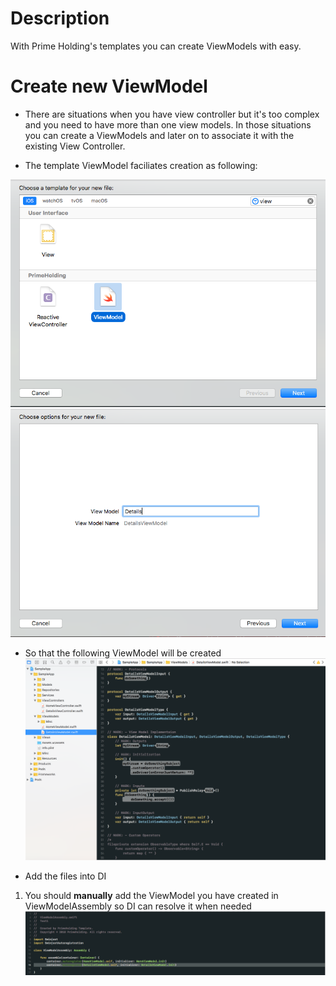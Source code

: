 # Description
With Prime Holding's templates you can create ViewModels with easy.

# Create new ViewModel

* There are situations when you have view controller but it's too complex and you need to have more than one view models. In those situations you can create a ViewModels and later on to associate it with the existing View Controller.

* The template ViewModel faciliates creation as following:


![Alt text](https://github.com/StanevPrime/PrimeHoldingiOSTemplates/blob/develop/Images/Step16.png "Step 16")
![Alt text](https://github.com/StanevPrime/PrimeHoldingiOSTemplates/blob/develop/Images/Step17.png "Step 17")

* So that the following ViewModel will be created
![Alt text](https://github.com/StanevPrime/PrimeHoldingiOSTemplates/blob/develop/Images/Step12.png "Step 12")


* Add the files into DI

 1. You should **manually** add the ViewModel you have created in ViewModelAssembly so DI can resolve it when needed
 ![Alt text](https://github.com/StanevPrime/PrimeHoldingiOSTemplates/blob/develop/Images/Step14.png "Step 14")

